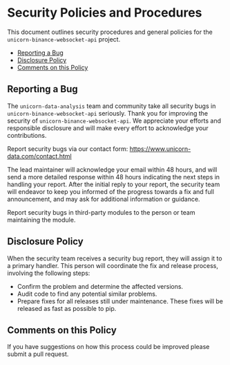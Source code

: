 # Security Policies and Procedures

This document outlines security procedures and general policies for the 
`unicorn-binance-websocket-api` project.

  * [Reporting a Bug](#reporting-a-bug)
  * [Disclosure Policy](#disclosure-policy)
  * [Comments on this Policy](#comments-on-this-policy)

## Reporting a Bug

The `unicorn-data-analysis` team and community take all security bugs in `unicorn-binance-websocket-api` seriously.
Thank you for improving the security of `unicorn-binance-websocket-api`. We appreciate your 
efforts and responsible disclosure and will make every effort to acknowledge your contributions.

Report security bugs via our contact form: https://www.unicorn-data.com/contact.html

The lead maintainer will acknowledge your email within 48 hours, and will send a
more detailed response within 48 hours indicating the next steps in handling
your report. After the initial reply to your report, the security team will
endeavor to keep you informed of the progress towards a fix and full
announcement, and may ask for additional information or guidance.

Report security bugs in third-party modules to the person or team maintaining
the module.

## Disclosure Policy

When the security team receives a security bug report, they will assign it to a
primary handler. This person will coordinate the fix and release process,
involving the following steps:

  * Confirm the problem and determine the affected versions.
  * Audit code to find any potential similar problems.
  * Prepare fixes for all releases still under maintenance. These fixes will be
    released as fast as possible to pip.

## Comments on this Policy

If you have suggestions on how this process could be improved please submit a
pull request.
